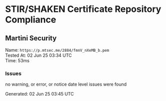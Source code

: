 # STIR/SHAKEN Certificate Repository Compliance

## Martini Security

Name: `https://p.mtsec.me/2884/fmnV_nXeMB_b.pem`\
Tested At: 02 Jun 25 03:34 UTC\
Time: 53ms

### Issues

no warning, or error, or notice date level issues were found

Generated: 02 Jun 25 03:45 UTC